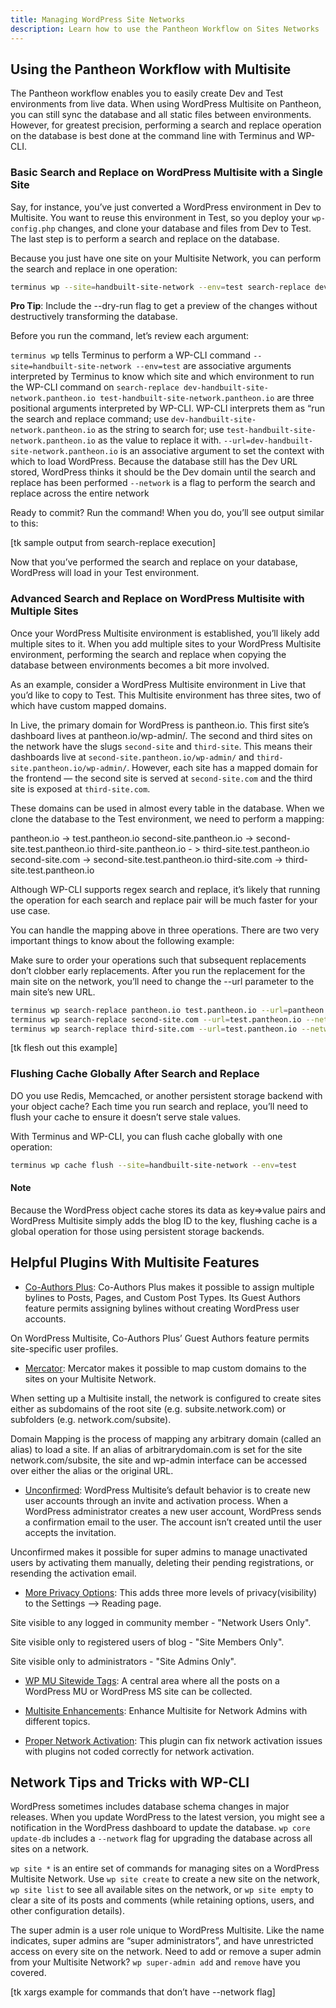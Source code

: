 ```yaml
---
title: Managing WordPress Site Networks
description: Learn how to use the Pantheon Workflow on Sites Networks
---
```

## Using the Pantheon Workflow with Multisite

The Pantheon workflow enables you to easily create Dev and Test environments from live data. When using WordPress Multisite on Pantheon, you can still sync the database and all static files between environments. However, for greatest precision, performing a search and replace operation on the database is best done at the command line with Terminus and WP-CLI.

### Basic Search and Replace on WordPress Multisite with a Single Site

Say, for instance, you’ve just converted a WordPress environment in Dev to Multisite. You want to reuse this environment in Test, so you deploy your `wp-config.php` changes, and clone your database and files from Dev to Test. The last step is to perform a search and replace on the database.

Because you just have one site on your Multisite Network, you can perform the search and replace in one operation:

```bash
terminus wp --site=handbuilt-site-network --env=test search-replace dev-handbuilt-site-network.pantheon.io test-handbuilt-site-network.pantheon.io --url=dev-handbuilt-site-network.pantheon.io --network
```

**Pro Tip**: Include the --dry-run flag to get a preview of the changes without destructively transforming the database.

Before you run the command, let’s review each argument:

`terminus wp` tells Terminus to perform a WP-CLI command
`--site=handbuilt-site-network --env=test` are associative arguments interpreted by Terminus to know which site and which environment to run the WP-CLI command on
`search-replace dev-handbuilt-site-network.pantheon.io test-handbuilt-site-network.pantheon.io` are three positional arguments interpreted by WP-CLI. WP-CLI interprets them as “run the search and replace command; use `dev-handbuilt-site-network.pantheon.io` as the string to search for; use `test-handbuilt-site-network.pantheon.io` as the value to replace it with.
`--url=dev-handbuilt-site-network.pantheon.io` is an associative argument to set the context with which to load WordPress. Because the database still has the Dev URL stored, WordPress thinks it should be the Dev domain until the search and replace has been performed
`--network` is a flag to perform the search and replace across the entire network

Ready to commit? Run the command! When you do, you’ll see output similar to this:

[tk sample output from search-replace execution]

Now that you’ve performed the search and replace on your database, WordPress will load in your Test environment.

### Advanced Search and Replace on WordPress Multisite with Multiple Sites

Once your WordPress Multisite environment is established, you’ll likely add multiple sites to it. When you add multiple sites to your WordPress Multisite environment, performing the search and replace when copying the database between environments becomes a bit more involved.

As an example, consider a WordPress Multisite environment in Live that you’d like to copy to Test. This Multisite environment has three sites, two of which have custom mapped domains.

In Live, the primary domain for WordPress is pantheon.io. This first site’s dashboard lives at pantheon.io/wp-admin/. The second and third sites on the network have the slugs `second-site` and `third-site`. This means their dashboards live at `second-site.pantheon.io/wp-admin/` and `third-site.pantheon.io/wp-admin/`. However, each site has a mapped domain for the frontend — the second site is served at `second-site.com` and the third site is exposed at `third-site.com`.

These domains can be used in almost every table in the database. When we clone the database to the Test environment, we need to perform a mapping:

pantheon.io -> test.pantheon.io
second-site.pantheon.io -> second-site.test.pantheon.io
third-site.pantheon.io - > third-site.test.pantheon.io
second-site.com -> second-site.test.pantheon.io
third-site.com -> third-site.test.pantheon.io

Although WP-CLI supports regex search and replace, it’s likely that running the operation for each search and replace pair will be much faster for your use case.

You can handle the mapping above in three operations. There are two very important things to know about the following example:

Make sure to order your operations such that subsequent replacements don’t clobber early replacements.
After you run the replacement for the main site on the network, you’ll need to change the --url parameter to the main site’s new URL.

```bash
terminus wp search-replace pantheon.io test.pantheon.io --url=pantheon.io --network --site=handbuilt-site-network --env=test
terminus wp search-replace second-site.com --url=test.pantheon.io --network --site=handbuilt-site-network --env=test
terminus wp search-replace third-site.com --url=test.pantheon.io --network --site=handbuilt-site-network --env=test
```

[tk flesh out this example]

### Flushing Cache Globally After Search and Replace

DO you use Redis, Memcached, or another persistent storage backend with your object cache? Each time you run search and replace, you’ll need to flush your cache to ensure it doesn’t serve stale values.

With Terminus and WP-CLI, you can flush cache globally with one operation:

```bash
terminus wp cache flush --site=handbuilt-site-network --env=test
```

<div class="alert alert-info" role="alert">
<h4>Note</h4>
Because the WordPress object cache stores its data as key=>value pairs and WordPress Multisite simply adds the blog ID to the key, flushing cache is a global operation for those using persistent storage backends. </div>

## Helpful Plugins With Multisite Features

- [Co-Authors Plus](https://github.com/automattic/co-authors-plus): Co-Authors Plus makes it possible to assign multiple bylines to Posts, Pages, and Custom Post Types. Its Guest Authors feature permits assigning bylines without creating WordPress user accounts.

On WordPress Multisite, Co-Authors Plus’ Guest Authors feature permits site-specific user profiles.

- [Mercator](https://github.com/humanmade/Mercator): Mercator makes it possible to map custom domains to the sites on your Multisite Network.

When setting up a Multisite install, the network is configured to create sites either as subdomains of the root site (e.g. subsite.network.com) or subfolders (e.g. network.com/subsite).

Domain Mapping is the process of mapping any arbitrary domain (called an alias) to load a site. If an alias of arbitrarydomain.com is set for the site network.com/subsite, the site and wp-admin interface can be accessed over either the alias or the original URL.

- [Unconfirmed](https://github.com/boonebgorges/unconfirmed): WordPress Multisite’s default behavior is to create new user accounts through an invite and activation process. When a WordPress administrator creates a new user account, WordPress sends a confirmation email to the user. The account isn’t created until the user accepts the invitation.

Unconfirmed makes it possible for super admins to manage unactivated users by activating them manually, deleting their pending registrations, or resending the activation email.

- [More Privacy Options](https://wordpress.org/plugins/more-privacy-options/): This adds three more levels of privacy(visibility) to the Settings --> Reading page.

Site visible to any logged in community member - "Network Users Only".

Site visible only to registered users of blog - "Site Members Only".

Site visible only to administrators - "Site Admins Only".

- [WP MU Sitewide Tags](https://wordpress.org/plugins/wordpress-mu-sitewide-tags/): A central area where all the posts on a WordPress MU or WordPress MS site can be collected.

- [Multisite Enhancements](https://wordpress.org/plugins/multisite-enhancements/): Enhance Multisite for Network Admins with different topics.

- [Proper Network Activation](https://wordpress.org/plugins/proper-network-activation/): This plugin can fix network activation issues with plugins not coded correctly for network activation.

## Network Tips and Tricks with WP-CLI

WordPress sometimes includes database schema changes in major releases. When you update WordPress to the latest version, you might see a notification in the WordPress dashboard to update the database. `wp core update-db` includes a `--network` flag for upgrading the database across all sites on a network.

`wp site *` is an entire set of commands for managing sites on a WordPress Multisite Network. Use `wp site create` to create a new site on the network, `wp site list` to see all available sites on the network, or `wp site empty` to clear a site of its posts and comments (while retaining options, users, and other configuration details).

The super admin is a user role unique to WordPress Multisite. Like the name indicates, super admins are “super administrators”, and have unrestricted access on every site on the network. Need to add or remove a super admin from your Multisite Network? `wp super-admin add` and `remove` have you covered.

[tk xargs example for commands that don’t have --network flag]
